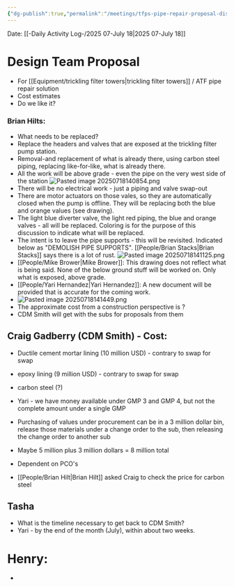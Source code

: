 ```yaml
---
{"dg-publish":true,"permalink":"/meetings/tfps-pipe-repair-proposal-discussion-2025-07-july-18/","noteIcon":"","created":"2025-07-18T14:00:51.637-05:00"}
---
```


Date: [[-Daily Activity Log-/2025 07-July 18\|2025 07-July 18]]

# Design Team Proposal
- For [[Equipment/trickling filter towers\|trickling filter towers]] / ATF pipe repair solution
- Cost estimates
- Do we like it?

### Brian Hilts:
- What needs to be replaced?
- Replace the headers and valves that are exposed at the trickling filter pump station.
- Removal-and replacement of what is already there, using carbon steel piping, replacing like-for-like, what is already there.
- All the work will be above grade - even the pipe on the very west side of the station
![Pasted image 20250718140854.png](/img/user/Pasted%20image%2020250718140854.png)
- There will be no electrical work - just a piping and valve swap-out
- There are motor actuators on those vales, so they are automatically closed when the pump is offline. They will be replacing both the blue and orange values (see drawing).
- The light blue diverter valve, the light red piping, the blue and orange valves - all will be replaced. Coloring is for the purpose of this discussion to indicate what will be replaced.
- The intent is to leave the pipe supports - this will be revisited. Indicated below as "DEMOLISH PIPE SUPPORTS". [[People/Brian Stacks\|Brian Stacks]] says there is a lot of rust.
![Pasted image 20250718141125.png](/img/user/Pasted%20image%2020250718141125.png)
- [[People/Mike Brower\|Mike Brower]]: This drawing does not reflect what is being said. None of the below ground stuff will be worked on. Only what is exposed, above grade.
- [[People/Yari Hernandez\|Yari Hernandez]]: A new document will be provided that is accurate for the coming work.
- ![Pasted image 20250718141449.png](/img/user/Pasted%20image%2020250718141449.png)
- The approximate cost from a construction perspective is  ? 
- CDM Smith will get with the subs for proposals from them
## Craig Gadberry (CDM Smith) - Cost:
- Ductile cement mortar lining (10 million USD) - contrary to swap for swap
- epoxy lining (9 million USD) - contrary to swap for swap
- carbon steel (?) 

- Yari - we have money available under GMP 3 and GMP 4, but not the complete amount under a single GMP
- Purchasing of values under procurement can be in a 3 million dollar bin, release those materials under a change order to the sub, then releasing the change order to another sub
- Maybe 5 million plus 3 million dollars = 8 million total
- Dependent on PCO's
- [[People/Brian Hilt\|Brian Hilt]] asked Craig to check the price for carbon steel
## Tasha 
- What is the timeline necessary to get back to CDM Smith?
- Yari - by the end of the month (July), within about two weeks.


# Henry:
- 